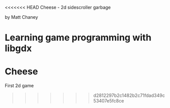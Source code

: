 <<<<<<< HEAD
Cheese - 2d sidescroller garbage

by Matt Chaney

Learning game programming with libgdx
=======
Cheese
======

First 2d game
>>>>>>> d2812297b2c1482b2c71fdad349c53407e5fc8ce
